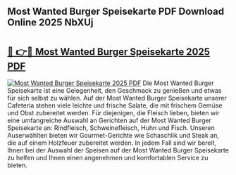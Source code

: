 ## Most Wanted Burger Speisekarte PDF Download Online 2025 NbXUj

# <h2><a href="http://gcb9wq.nevu.top/?p=Most+Wanted+Burger+Speisekarte">🔗 👉🔴 Most Wanted Burger Speisekarte 2025 PDF</a></h2>

[![Most Wanted Burger Speisekarte 2025 PDF](https://i.imgur.com/dBaPXMq.png)](http://gcb9wq.nevu.top/?p=Most+Wanted+Burger+Speisekarte)
Die Most Wanted Burger Speisekarte ist eine Gelegenheit, den Geschmack zu genießen und etwas für sich selbst zu wählen. Auf der Most Wanted Burger Speisekarte unserer Cafeteria stehen viele leichte und frische Salate, die mit frischem Gemüse und Obst zubereitet werden. Für diejenigen, die Fleisch lieben, bieten wir eine umfangreiche Auswahl an Gerichten auf der Most Wanted Burger Speisekarte an: Rindfleisch, Schweinefleisch, Huhn und Fisch. Unseren Auserwählten bieten wir Gourmet-Gerichte wie Schaschlik und Steak an, die auf einem Holzfeuer zubereitet werden. In jedem Fall sind wir bereit, Ihnen bei der Auswahl der Speisen auf der Most Wanted Burger Speisekarte zu helfen und Ihnen einen angenehmen und komfortablen Service zu bieten.
